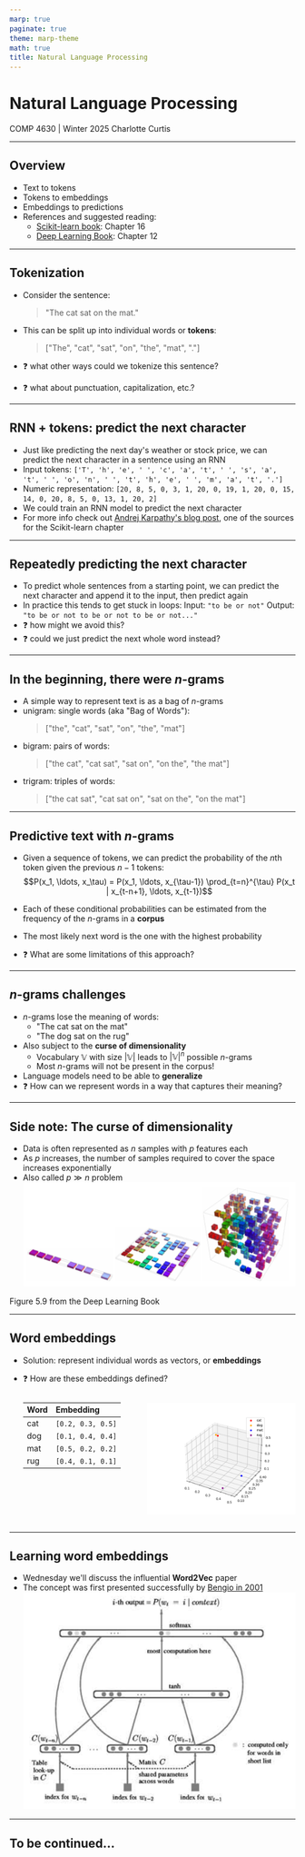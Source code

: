 ```yaml
---
marp: true
paginate: true
theme: marp-theme
math: true
title: Natural Language Processing
---
```


<!-- 
_class: invert lead
_paginate: skip
 -->

# Natural Language Processing

COMP 4630 | Winter 2025
Charlotte Curtis

---

## Overview

* Text to tokens
* Tokens to embeddings
* Embeddings to predictions
* References and suggested reading:
    - [Scikit-learn book](https://librarysearch.mtroyal.ca/discovery/fulldisplay?context=L&vid=01MTROYAL_INST:02MTROYAL_INST&search_scope=MRULibrary&isFrbr=true&tab=MRULibraryResources&docid=alma9923265933604656): Chapter 16
    - [Deep Learning Book](https://www.deeplearningbook.org/): Chapter 12

---

## Tokenization
* Consider the sentence:

    > "The cat sat on the mat."

* This can be split up into individual words or **tokens**:

    > ["The", "cat", "sat", "on", "the", "mat", "."]

* :question: what other ways could we tokenize this sentence?
* :question: what about punctuation, capitalization, etc.?

---

## RNN + tokens: predict the next character
* Just like predicting the next day's weather or stock price, we can predict the next character in a sentence using an RNN
* Input tokens: `['T', 'h', 'e', ' ', 'c', 'a', 't', ' ', 's', 'a', 't', ' ', 'o', 'n', ' ', 't', 'h', 'e', ' ', 'm', 'a', 't', '.']`
* Numeric representation: `[20, 8, 5, 0, 3, 1, 20, 0, 19, 1, 20, 0, 15, 14, 0, 20, 8, 5, 0, 13, 1, 20, 2]`
* We could train an RNN model to predict the next character
* For more info check out [Andrej Karpathy's blog post](http://karpathy.github.io/2015/05/21/rnn-effectiveness/), one of the sources for the Scikit-learn chapter

---

## Repeatedly predicting the next character
* To predict whole sentences from a starting point, we can predict the next character and append it to the input, then predict again
* In practice this tends to get stuck in loops:
    Input: `"to be or not"`
    Output: `"to be or not to be or not to be or not..."`
* :question: how might we avoid this?
* :question: could we just predict the next whole word instead?

---

## In the beginning, there were $n$-grams
* A simple way to represent text is as a bag of $n$-grams
* unigram: single words (aka "Bag of Words"):
    > ["the", "cat", "sat", "on", "the", "mat"]
* bigram: pairs of words:
    > ["the cat", "cat sat", "sat on", "on the", "the mat"]
* trigram: triples of words:
    > ["the cat sat", "cat sat on", "sat on the", "on the mat"]

---

## Predictive text with $n$-grams
* Given a sequence of tokens, we can predict the probability of the $n$th token given the previous $n-1$ tokens:
    $$P(x_1, \ldots, x_\tau) = P(x_1, \ldots, x_{\tau-1}) \prod_{t=n}^{\tau} P(x_t | x_{t-n+1}, \ldots, x_{t-1})$$

* Each of these conditional probabilities can be estimated from the frequency of the $n$-grams in a **corpus**
* The most likely next word is the one with the highest probability
* :question: What are some limitations of this approach?

---

## $n$-grams challenges
* $n$-grams lose the meaning of words:
    - "The cat sat on the mat"
    - "The dog sat on the rug"
* Also subject to the **curse of dimensionality**
    - Vocabulary $\mathbb{V}$ with size $|\mathbb{V}|$ leads to $|\mathbb{V}|^n$ possible $n$-grams
    - Most $n$-grams will not be present in the corpus!
* Language models need to be able to **generalize**
* :question: How can we represent words in a way that captures their meaning?

---

## Side note: The curse of dimensionality
* Data is often represented as $n$ samples with $p$ features each
* As $p$ increases, the number of samples required to cover the space increases exponentially
* Also called $p \gg n$ problem
  ![h:300 center](../figures/09-cursed.png)

<footer>Figure 5.9 from the Deep Learning Book</footer>

---

## Word embeddings

* Solution: represent individual words as vectors, or **embeddings**
* :question: How are these embeddings defined?

    <div class="columns">

    | Word | Embedding |
    |------|-----------|
    | cat  | `[0.2, 0.3, 0.5]` |
    | dog  | `[0.1, 0.4, 0.4]` |
    | mat  | `[0.5, 0.2, 0.2]` |
    | rug  | `[0.4, 0.1, 0.1]` |

    ![](../figures/09-embedding_space.png)

    </div>

---

## Learning word embeddings
* Wednesday we'll discuss the influential **Word2Vec** paper
* The concept was first presented successfully by [Bengio in 2001](https://proceedings.neurips.cc/paper_files/paper/2000/hash/728f206c2a01bf572b5940d7d9a8fa4c-Abstract.html)
  ![center h:350](../figures/09-bengio.png)

---

<!-- 
_class: invert lead
_paginate: skip
 -->

## To be continued...
